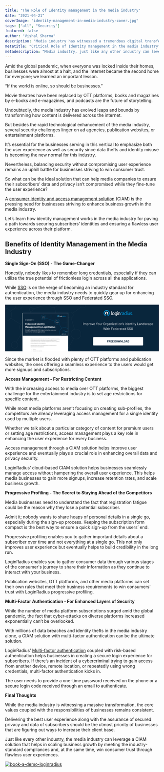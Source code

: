 ```yaml
---
title: "The Role of Identity management in the media industry"
date: "2021-04-21"
coverImage: "identity-management-in-media-industry-cover.jpg"
tags: ["all", "Security"]
featured: false 
author: "Vishal Sharma"
description: "Media industry has witnessed a tremendous digital transformation journey. But besides the rapid technological enhancement of the media industry, several security challenges linger on businesses serving in this vertical. Here’s an insightful read depicting the role of identity management in the media industry."
metatitle: "Critical Role of Identity management in the media industry"
metadescription: "Media industry, just like any other industry can leverage identity management to enhance business growth, increase subscribers, and improve overall security."
---
```


Amid the global pandemic, when everyone was locked inside their homes, businesses were almost at a halt, and the internet became the second home for everyone; we learned an important lesson.

“If the world is online, so should be businesses.”

Movie theatres have been replaced by OTT platforms, books and magazines by e-books and e-magazines, and podcasts are the future of storytelling.

Undoubtedly, the media industry has evolved leaps and bounds by transforming how content is delivered across the internet.  

But besides the rapid technological enhancement of the media industry, several security challenges linger on ad agencies, publication websites, or entertainment platforms.

It’s essential for the businesses serving in this vertical to emphasize both the user experience as well as security since data thefts and identity misuse is becoming the new normal for this industry.

Nevertheless, balancing security without compromising user experience remains an uphill battle for businesses striving to win consumer trust.  

So what can be the ideal solution that can help media companies to ensure their subscribers’ data and privacy isn’t compromised while they fine-tune the user experience?

A [consumer identity and access management solution](https://www.loginradius.com/) (CIAM) is the pressing need for businesses striving to enhance business growth in the media industry.

Let’s learn how identity management works in the media industry for paving a path towards securing subscribers’ identities and ensuring a flawless user experience across their platform.


## Benefits of Identity Management in the Media Industry

**Single Sign-On (SSO) - The Game-Changer**

Honestly, nobody likes to remember long credentials, especially if they can utilize the true potential of frictionless login across all the applications.

While [SSO](https://www.loginradius.com/blog/start-with-identity/2019/05/what-is-single-sign-on/) is on the verge of becoming an industry standard for authentication, the media industry needs to quickly gear up for enhancing the user experience through SSO and Federated SSO.

[![federated-identity-management](federated-identity-management.png)](https://www.loginradius.com/resource/federated-identity-management-datasheet)

Since the market is flooded with plenty of OTT platforms and publication websites, the ones offering a seamless experience to the users would get more signups and subscriptions.

**Access Management - For Restricting Content**

With the increasing access to media over OTT platforms, the biggest challenge for the entertainment industry is to set age restrictions for specific content.

While most media platforms aren’t focusing on creating sub-profiles, the competitors are already leveraging access management for a single identity used by multiple users.

Whether we talk about a particular category of content for premium users or setting age restrictions, access management plays a key role in enhancing the user experience for every business.

Access management through a CIAM solution helps improve user experience and eventually plays a crucial role in enhancing overall data and privacy security.

LoginRadius’ cloud-based CIAM solution helps businesses seamlessly manage access without hampering the overall user experience. This helps media businesses to gain more signups, increase retention rates, and scale business growth.

**Progressive Profiling - The Secret to Staying Ahead of the Competitors**

Media businesses need to understand the fact that registration fatigue could be the reason why they lose a potential subscriber.

Admit it; nobody wants to share heaps of personal details in a single go, especially during the sign-up process. Keeping the subscription form compact is the best way to ensure a quick sign-up from the users’ end.

Progressive profiling enables you to gather important details about a subscriber over time and not everything at a single go. This not only improves user experience but eventually helps to build credibility in the long run.

LoginRadius enables you to gather consumer data through various stages of the consumer's journey to share their information as they continue to interact with your business.

Publication websites, OTT platforms, and other media platforms can set their own rules that meet their business requirements to win consumers’ trust with LoginRadius progressive profiling.

**Multi-Factor Authentication - For Enhanced Layers of Security**

While the number of media platform subscriptions surged amid the global pandemic, the fact that cyber-attacks on diverse platforms increased exponentially can’t be overlooked.  

With millions of data breaches and identity thefts in the media industry alone, a CIAM solution with multi-factor authentication can be the ultimate solution.

LoginRadius’ [Multi-factor authentication](https://www.loginradius.com/blog/start-with-identity/2019/06/what-is-multi-factor-authentication/) coupled with risk-based authentication helps businesses in creating a secure login experience for subscribers. If there’s an incident of a cybercriminal trying to gain access from another device, remote location, or repeatedly using wrong credentials, multi-factor authentication kicks in.

The user needs to provide a one-time password received on the phone or a secure login code received through an email to authenticate.

**Final Thoughts**

While the media industry is witnessing a massive transformation, the core values coupled with the responsibilities of businesses remains consistent.

Delivering the best user experience along with the assurance of secured privacy and data of subscribers should be the utmost priority of businesses that are figuring out ways to increase their client base.

Just like every other industry, the media industry can leverage a CIAM solution that helps in scaling business growth by meeting the industry-standard compliances and, at the same time, win consumer trust through flawless user experiences.



[![book-a-demo-loginradius](../../assets/book-a-demo-loginradius.png)](https://www.loginradius.com/book-a-demo/)
